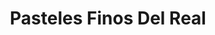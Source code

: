 ---
title: "Pasteles Finos Del Real"
url: /nezahualcoyotl/pasteles-finos-del-real/
shop: pastelería
---